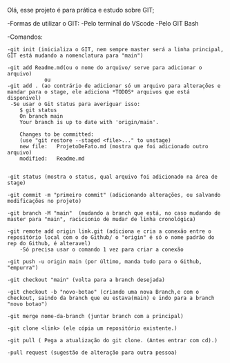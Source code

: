 Olá, esse projeto é para prática e estudo sobre GIT;


-Formas de utilizar o GIT:
    -Pelo terminal do VScode
    -Pelo GIT Bash

-Comandos:

    -git init (inicializa o GIT, nem sempre master será a linha principal, GIT está mudando a nomenclatura para "main")

    -git add Readme.md(ou o nome do arquivo/ serve para adicionar o arquivo) 
                ou 
    -git add . (ao contrário de adicionar só um arquivo para alterações e mandar para o stage, ele adiciona *TODOS* arquivos que está disponivel)
     -Se usar o Git status para averiguar isso:
        $ git status
        On branch main
        Your branch is up to date with 'origin/main'.

        Changes to be committed:
        (use "git restore --staged <file>..." to unstage)
        new file:   ProjetoDeFato.md (mostra que foi adicionado outro arquivo)
        modified:   Readme.md


    -git status (mostra o status, qual arquivo foi adicionado na área de stage)

    -git commit -m "primeiro commit" (adicionando alterações, ou salvando modificações no projeto)

    -git branch -M "main"  (mudando a branch que está, no caso mudando de master para "main", racicionio de mudar de linha cronológica)

    -git remote add origin link.git (adiciona e cria a conexão entre o repositório local com o do Github/ o "origin" é só o nome padrão do rep do Github, é alteravel)
        -Só precisa usar o comando 1 vez para criar a conexão

    -git push -u origin main (por último, manda tudo para o Github, "empurra")
    
    -git checkout "main" (volta para a branch desejada)

    -git checkout -b "novo-botao" (criando uma nova Branch,e com o checkout, saindo da branch que eu estava(main) e indo para a branch "novo botao")
    
    -git merge nome-da-branch (juntar branch com a principal)

    -git clone <link> (ele cópia um repositório existente.)

    -git pull ( Pega a atualização do git clone. (Antes entrar com cd).)

    -pull request (sugestão de alteração para outra pessoa)
